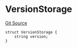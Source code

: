 # VersionStorage
[Git Source](https://github.com/thrackle-io/aquifi-rules-v1/blob/9a96151c4e4157dea6fb1f2313711b4be2ae0f47/src/protocol/diamond/VersionFacetLib.sol)


```solidity
struct VersionStorage {
    string version;
}
```

